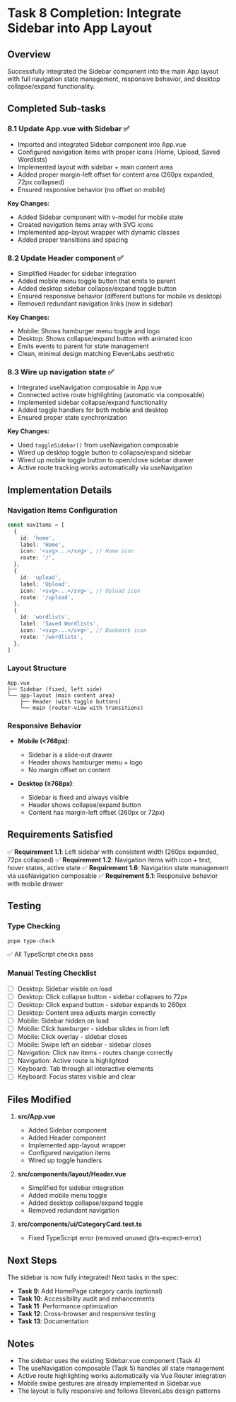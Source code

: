 # Task 8 Completion: Integrate Sidebar into App Layout

## Overview
Successfully integrated the Sidebar component into the main App layout with full navigation state management, responsive behavior, and desktop collapse/expand functionality.

## Completed Sub-tasks

### 8.1 Update App.vue with Sidebar ✅
- Imported and integrated Sidebar component into App.vue
- Configured navigation items with proper icons (Home, Upload, Saved Wordlists)
- Implemented layout with sidebar + main content area
- Added proper margin-left offset for content area (260px expanded, 72px collapsed)
- Ensured responsive behavior (no offset on mobile)

**Key Changes:**
- Added Sidebar component with v-model for mobile state
- Created navigation items array with SVG icons
- Implemented app-layout wrapper with dynamic classes
- Added proper transitions and spacing

### 8.2 Update Header component ✅
- Simplified Header for sidebar integration
- Added mobile menu toggle button that emits to parent
- Added desktop sidebar collapse/expand toggle button
- Ensured responsive behavior (different buttons for mobile vs desktop)
- Removed redundant navigation links (now in sidebar)

**Key Changes:**
- Mobile: Shows hamburger menu toggle and logo
- Desktop: Shows collapse/expand button with animated icon
- Emits events to parent for state management
- Clean, minimal design matching ElevenLabs aesthetic

### 8.3 Wire up navigation state ✅
- Integrated useNavigation composable in App.vue
- Connected active route highlighting (automatic via composable)
- Implemented sidebar collapse/expand functionality
- Added toggle handlers for both mobile and desktop
- Ensured proper state synchronization

**Key Changes:**
- Used `toggleSidebar()` from useNavigation composable
- Wired up desktop toggle button to collapse/expand sidebar
- Wired up mobile toggle button to open/close sidebar drawer
- Active route tracking works automatically via useNavigation

## Implementation Details

### Navigation Items Configuration
```typescript
const navItems = [
  {
    id: 'home',
    label: 'Home',
    icon: '<svg>...</svg>', // Home icon
    route: '/',
  },
  {
    id: 'upload',
    label: 'Upload',
    icon: '<svg>...</svg>', // Upload icon
    route: '/upload',
  },
  {
    id: 'wordlists',
    label: 'Saved Wordlists',
    icon: '<svg>...</svg>', // Bookmark icon
    route: '/wordlists',
  },
]
```

### Layout Structure
```
App.vue
├── Sidebar (fixed, left side)
└── app-layout (main content area)
    ├── Header (with toggle buttons)
    └── main (router-view with transitions)
```

### Responsive Behavior
- **Mobile (<768px)**: 
  - Sidebar is a slide-out drawer
  - Header shows hamburger menu + logo
  - No margin offset on content
  
- **Desktop (≥768px)**:
  - Sidebar is fixed and always visible
  - Header shows collapse/expand button
  - Content has margin-left offset (260px or 72px)

## Requirements Satisfied

✅ **Requirement 1.1**: Left sidebar with consistent width (260px expanded, 72px collapsed)
✅ **Requirement 1.2**: Navigation items with icon + text, hover states, active state
✅ **Requirement 1.6**: Navigation state management via useNavigation composable
✅ **Requirement 5.1**: Responsive behavior with mobile drawer

## Testing

### Type Checking
```bash
pnpm type-check
```
✅ All TypeScript checks pass

### Manual Testing Checklist
- [ ] Desktop: Sidebar visible on load
- [ ] Desktop: Click collapse button - sidebar collapses to 72px
- [ ] Desktop: Click expand button - sidebar expands to 260px
- [ ] Desktop: Content area adjusts margin correctly
- [ ] Mobile: Sidebar hidden on load
- [ ] Mobile: Click hamburger - sidebar slides in from left
- [ ] Mobile: Click overlay - sidebar closes
- [ ] Mobile: Swipe left on sidebar - sidebar closes
- [ ] Navigation: Click nav items - routes change correctly
- [ ] Navigation: Active route is highlighted
- [ ] Keyboard: Tab through all interactive elements
- [ ] Keyboard: Focus states visible and clear

## Files Modified

1. **src/App.vue**
   - Added Sidebar component
   - Added Header component
   - Implemented app-layout wrapper
   - Configured navigation items
   - Wired up toggle handlers

2. **src/components/layout/Header.vue**
   - Simplified for sidebar integration
   - Added mobile menu toggle
   - Added desktop collapse/expand toggle
   - Removed redundant navigation

3. **src/components/ui/CategoryCard.test.ts**
   - Fixed TypeScript error (removed unused @ts-expect-error)

## Next Steps

The sidebar is now fully integrated! Next tasks in the spec:

- **Task 9**: Add HomePage category cards (optional)
- **Task 10**: Accessibility audit and enhancements
- **Task 11**: Performance optimization
- **Task 12**: Cross-browser and responsive testing
- **Task 13**: Documentation

## Notes

- The sidebar uses the existing Sidebar.vue component (Task 4)
- The useNavigation composable (Task 5) handles all state management
- Active route highlighting works automatically via Vue Router integration
- Mobile swipe gestures are already implemented in Sidebar.vue
- The layout is fully responsive and follows ElevenLabs design patterns
